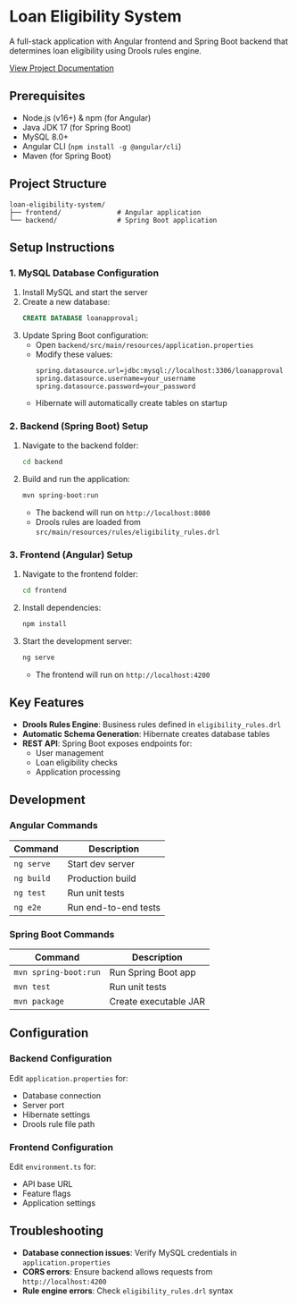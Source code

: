 # Loan Eligibility System

A full-stack application with Angular frontend and Spring Boot backend that determines loan eligibility using Drools rules engine.

[View Project Documentation](./Design_and_Analysis.pdf)

## Prerequisites

- Node.js (v16+) & npm (for Angular)
- Java JDK 17 (for Spring Boot)
- MySQL 8.0+
- Angular CLI (`npm install -g @angular/cli`)
- Maven (for Spring Boot)

## Project Structure

```
loan-eligibility-system/
├── frontend/              # Angular application
└── backend/               # Spring Boot application
```

## Setup Instructions

### 1. MySQL Database Configuration

1. Install MySQL and start the server
2. Create a new database:
   ```sql
   CREATE DATABASE loanapproval;
   ```
3. Update Spring Boot configuration:
   - Open `backend/src/main/resources/application.properties`
   - Modify these values:
     ```properties
     spring.datasource.url=jdbc:mysql://localhost:3306/loanapproval
     spring.datasource.username=your_username
     spring.datasource.password=your_password
     ```
   - Hibernate will automatically create tables on startup

### 2. Backend (Spring Boot) Setup

1. Navigate to the backend folder:
   ```bash
   cd backend
   ```
2. Build and run the application:
   ```bash
   mvn spring-boot:run
   ```
   - The backend will run on `http://localhost:8080`
   - Drools rules are loaded from `src/main/resources/rules/eligibility_rules.drl`

### 3. Frontend (Angular) Setup

1. Navigate to the frontend folder:
   ```bash
   cd frontend
   ```
2. Install dependencies:
   ```bash
   npm install
   ```
3. Start the development server:
   ```bash
   ng serve
   ```
   - The frontend will run on `http://localhost:4200`

## Key Features

- **Drools Rules Engine**: Business rules defined in `eligibility_rules.drl`
- **Automatic Schema Generation**: Hibernate creates database tables
- **REST API**: Spring Boot exposes endpoints for:
  - User management
  - Loan eligibility checks
  - Application processing

## Development

### Angular Commands

| Command    | Description          |
| ---------- | -------------------- |
| `ng serve` | Start dev server     |
| `ng build` | Production build     |
| `ng test`  | Run unit tests       |
| `ng e2e`   | Run end-to-end tests |

### Spring Boot Commands

| Command               | Description           |
| --------------------- | --------------------- |
| `mvn spring-boot:run` | Run Spring Boot app   |
| `mvn test`            | Run unit tests        |
| `mvn package`         | Create executable JAR |

## Configuration

### Backend Configuration

Edit `application.properties` for:

- Database connection
- Server port
- Hibernate settings
- Drools rule file path

### Frontend Configuration

Edit `environment.ts` for:

- API base URL
- Feature flags
- Application settings

## Troubleshooting

- **Database connection issues**: Verify MySQL credentials in `application.properties`
- **CORS errors**: Ensure backend allows requests from `http://localhost:4200`
- **Rule engine errors**: Check `eligibility_rules.drl` syntax
